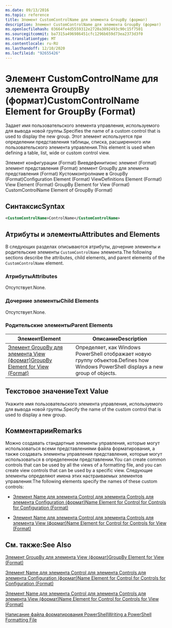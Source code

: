 ```yaml
---
ms.date: 09/13/2016
ms.topic: reference
title: Элемент CustomControlName для элемента GroupBy (формат)
description: Элемент CustomControlName для элемента GroupBy (формат)
ms.openlocfilehash: 03664fe4d5559312e2720a3892493c90c15f7501
ms.sourcegitcommit: ba7315a496986451cfc1296b659d73ea2373d3f0
ms.translationtype: MT
ms.contentlocale: ru-RU
ms.lasthandoff: 12/10/2020
ms.locfileid: "92655426"
---
```

# <a name="customcontrolname-element-for-groupby-format"></a><span data-ttu-id="6f1ed-103">Элемент CustomControlName для элемента GroupBy (формат)</span><span class="sxs-lookup"><span data-stu-id="6f1ed-103">CustomControlName Element for GroupBy (Format)</span></span>

<span data-ttu-id="6f1ed-104">Задает имя пользовательского элемента управления, используемого для вывода новой группы.</span><span class="sxs-lookup"><span data-stu-id="6f1ed-104">Specifies the name of a custom control that is used to display the new group.</span></span> <span data-ttu-id="6f1ed-105">Этот элемент используется при определении представления таблицы, списка, расширенного или пользовательского элемента управления.</span><span class="sxs-lookup"><span data-stu-id="6f1ed-105">This element is used when defining a table, list, wide or custom control view.</span></span>

<span data-ttu-id="6f1ed-106">Элемент конфигурации (Format) Виевдефинитионс элемент (Format) элемент представления (Format) элемент GroupBy для элемента представления (Format) Кустомконтролнаме в GroupBy (Format)</span><span class="sxs-lookup"><span data-stu-id="6f1ed-106">Configuration Element (Format) ViewDefinitions Element (Format) View Element (Format) GroupBy Element for View (Format) CustomControlName Element of GroupBy (Format)</span></span>

## <a name="syntax"></a><span data-ttu-id="6f1ed-107">Синтаксис</span><span class="sxs-lookup"><span data-stu-id="6f1ed-107">Syntax</span></span>

```xml
<CustomControlName>ControlName</CustomControlName>
```

## <a name="attributes-and-elements"></a><span data-ttu-id="6f1ed-108">Атрибуты и элементы</span><span class="sxs-lookup"><span data-stu-id="6f1ed-108">Attributes and Elements</span></span>

<span data-ttu-id="6f1ed-109">В следующих разделах описываются атрибуты, дочерние элементы и родительские элементы `CustomControlName` элемента.</span><span class="sxs-lookup"><span data-stu-id="6f1ed-109">The following sections describe the attributes, child elements, and parent elements of the `CustomControlName` element.</span></span>

### <a name="attributes"></a><span data-ttu-id="6f1ed-110">Атрибуты</span><span class="sxs-lookup"><span data-stu-id="6f1ed-110">Attributes</span></span>

<span data-ttu-id="6f1ed-111">Отсутствует.</span><span class="sxs-lookup"><span data-stu-id="6f1ed-111">None.</span></span>

### <a name="child-elements"></a><span data-ttu-id="6f1ed-112">Дочерние элементы</span><span class="sxs-lookup"><span data-stu-id="6f1ed-112">Child Elements</span></span>

<span data-ttu-id="6f1ed-113">Отсутствует.</span><span class="sxs-lookup"><span data-stu-id="6f1ed-113">None.</span></span>

### <a name="parent-elements"></a><span data-ttu-id="6f1ed-114">Родительские элементы</span><span class="sxs-lookup"><span data-stu-id="6f1ed-114">Parent Elements</span></span>

|<span data-ttu-id="6f1ed-115">Элемент</span><span class="sxs-lookup"><span data-stu-id="6f1ed-115">Element</span></span>|<span data-ttu-id="6f1ed-116">Описание</span><span class="sxs-lookup"><span data-stu-id="6f1ed-116">Description</span></span>|
|-------------|-----------------|
|[<span data-ttu-id="6f1ed-117">Элемент GroupBy для элемента View (формат)</span><span class="sxs-lookup"><span data-stu-id="6f1ed-117">GroupBy Element for View (Format)</span></span>](./groupby-element-for-view-format.md)|<span data-ttu-id="6f1ed-118">Определяет, как Windows PowerShell отображает новую группу объектов.</span><span class="sxs-lookup"><span data-stu-id="6f1ed-118">Defines how Windows PowerShell displays a new group of objects.</span></span>|

## <a name="text-value"></a><span data-ttu-id="6f1ed-119">Текстовое значение</span><span class="sxs-lookup"><span data-stu-id="6f1ed-119">Text Value</span></span>

<span data-ttu-id="6f1ed-120">Укажите имя пользовательского элемента управления, используемого для вывода новой группы.</span><span class="sxs-lookup"><span data-stu-id="6f1ed-120">Specify the name of the custom control that is used to display a new group.</span></span>

## <a name="remarks"></a><span data-ttu-id="6f1ed-121">Комментарии</span><span class="sxs-lookup"><span data-stu-id="6f1ed-121">Remarks</span></span>

<span data-ttu-id="6f1ed-122">Можно создавать стандартные элементы управления, которые могут использоваться всеми представлениями файла форматирования, а также создавать элементы управления представления, которые могут использоваться в определенном представлении.</span><span class="sxs-lookup"><span data-stu-id="6f1ed-122">You can create common controls that can be used by all the views of a formatting file, and you can create view controls that can be used by a specific view.</span></span> <span data-ttu-id="6f1ed-123">Следующие элементы определяют имена этих настраиваемых элементов управления:</span><span class="sxs-lookup"><span data-stu-id="6f1ed-123">The following elements specify the names of these custom controls:</span></span>

- [<span data-ttu-id="6f1ed-124">Элемент Name для элемента Control для элемента Controls для элемента Configuration (формат)</span><span class="sxs-lookup"><span data-stu-id="6f1ed-124">Name Element for Control for Controls for Configuration (Format)</span></span>](./name-element-for-control-for-controls-for-configuration-format.md)

- [<span data-ttu-id="6f1ed-125">Элемент Name для элемента Control для элемента Controls для элемента View (формат)</span><span class="sxs-lookup"><span data-stu-id="6f1ed-125">Name Element for Control for Controls for View (Format)</span></span>](./name-element-for-control-for-controls-for-view-format.md)

## <a name="see-also"></a><span data-ttu-id="6f1ed-126">См. также:</span><span class="sxs-lookup"><span data-stu-id="6f1ed-126">See Also</span></span>

[<span data-ttu-id="6f1ed-127">Элемент GroupBy для элемента View (формат)</span><span class="sxs-lookup"><span data-stu-id="6f1ed-127">GroupBy Element for View (Format)</span></span>](./groupby-element-for-view-format.md)

[<span data-ttu-id="6f1ed-128">Элемент Name для элемента Control для элемента Controls для элемента Configuration (формат)</span><span class="sxs-lookup"><span data-stu-id="6f1ed-128">Name Element for Control for Controls for Configuration (Format)</span></span>](./name-element-for-control-for-controls-for-configuration-format.md)

[<span data-ttu-id="6f1ed-129">Элемент Name для элемента Control для элемента Controls для элемента View (формат)</span><span class="sxs-lookup"><span data-stu-id="6f1ed-129">Name Element for Control for Controls for View (Format)</span></span>](./name-element-for-control-for-controls-for-view-format.md)

[<span data-ttu-id="6f1ed-130">Написание файла форматирования PowerShell</span><span class="sxs-lookup"><span data-stu-id="6f1ed-130">Writing a PowerShell Formatting File</span></span>](./writing-a-powershell-formatting-file.md)

